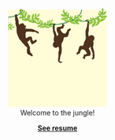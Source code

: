 <div align="center" dir="col">
  <a href="https://playolaizq.com">
    <img
      src="public/favicon.png"
      alt="playola"
      width="200"
      style={{borderRadius:'50%', marginBottom: '16px'}}
    />
  </a>
  <br />
  <span>
    Welcome to the jungle!
  </span>
  <br />
  <p>
    <b>
      <a href="https://playolaizq.com">
        See resume
      </a>
    </b>
  </p>
</div>
